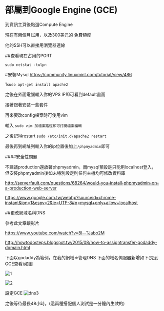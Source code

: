 # 部屬到Google Engine (GCE)

到資訊主頁後點選Compute Engine

現在有兩個月試用，以及300美元的
免費額度

他的SSH可以直接用瀏覽器連線

##查看現在占用的PORT

`sudo netstat -tulpn`

#安裝Mysql
https://community.linuxmint.com/tutorial/view/486

1`sudo apt-get install apache2`

之後在外面電腦輸入你的VPS IP即可看到default畫面

接著跟著安裝一些套件

再來要改config檔案時可使用vim

輸入 `sudo vim 加檔案路徑即可打開檔案編輯`

之後記得restart `sudo /etc/init.d/apache2 restart`

最後再到網址列輸入你的ip位置後加上`/phpmyadmin`即可

####安全性問題

不建議production還放著phpmyadmin，而mysql預設是只能用localhost登入，但安裝phpmyadmin後如未特別設定則任何主機均可修改資料庫

http://serverfault.com/questions/68264/would-you-install-phpmyadmin-on-a-production-web-server

https://www.google.com.tw/webhp?sourceid=chrome-instant&ion=1&espv=2&ie=UTF-8#q=mysql+only+allow+localhost


##更改網域名稱DNS


參考此文章跟影片

https://www.youtube.com/watch?v=8l--TJabo2M

http://howtodosteps.blogspot.tw/2015/08/how-to-assigntransfer-godaddy-domain.html

下面以godaddy為範例，在我的網域=>管理DNS  下面的域名伺服器新增如下(先到GCE查看)如圖

![1](https://cloud.githubusercontent.com/assets/11001914/17292905/68992eca-581f-11e6-9612-806d5f78b0be.png)

![2](https://cloud.githubusercontent.com/assets/11001914/17292906/6a0ca958-581f-11e6-8fce-af92d16997f3.png)

設定GCE
![dns3](https://cloud.githubusercontent.com/assets/11001914/17297579/df656d0c-5838-11e6-8437-f9cd7a01546f.png)


之後等待最長48小時。(這兩種搭配個人測試是一分鐘內生效的)

